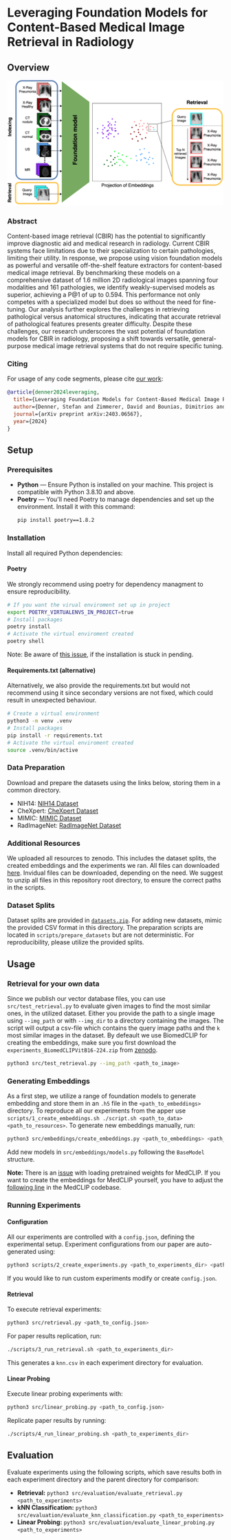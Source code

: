 
# Leveraging Foundation Models for Content-Based Medical Image Retrieval in Radiology

## Overview
![Figure 1](assets/Figure1.png)

### Abstract

Content-based image retrieval (CBIR) has the potential to significantly improve diagnostic aid and medical research in radiology. Current CBIR systems face limitations due to their specialization to certain pathologies, limiting their utility. In response, we propose using vision foundation models as powerful and versatile off-the-shelf feature extractors for content-based medical image retrieval. By benchmarking these models on a comprehensive dataset of 1.6 million 2D radiological images spanning four modalities and 161 pathologies, we identify weakly-supervised models as superior, achieving a P@1 of up to 0.594. This performance not only competes with a specialized model but does so without the need for fine-tuning. Our analysis further explores the challenges in retrieving pathological versus anatomical structures, indicating that accurate retrieval of pathological features presents greater difficulty. Despite these challenges, our research underscores the vast potential of foundation models for CBIR in radiology, proposing a shift towards versatile, general-purpose medical image retrieval systems that do not require specific tuning.

### Citing
For usage of any code segments, please cite [our work](https://arxiv.org/pdf/2403.06567.pdf):

```bibtex
@article{denner2024leveraging,
  title={Leveraging Foundation Models for Content-Based Medical Image Retrieval in Radiology},
  author={Denner, Stefan and Zimmerer, David and Bounias, Dimitrios and Bujotzek, Markus and Xiao, Shuhan and Kausch, Lisa and Schader, Philipp and Penzkofer, Tobias and J{"a}ger, Paul F and Maier-Hein, Klaus},
  journal={arXiv preprint arXiv:2403.06567},
  year={2024}
}
```


## Setup
### Prerequisites
- **Python** — Ensure Python is installed on your machine. This project is compatible with Python 3.8.10 and above.
- **Poetry** — You'll need Poetry to manage dependencies and set up the environment. Install it with this command:
  ```bash
  pip install poetry==1.8.2
  ```



### Installation
Install all required Python dependencies:
#### Poetry
We strongly recommend using poetry for dependency managment to ensure reproducibility.
```bash
# If you want the virual enviroment set up in project
export POETRY_VIRTUALENVS_IN_PROJECT=true 
# Install packages
poetry install
# Activate the virtual enviroment created
poetry shell 
```
Note: Be aware of [this issue](https://github.com/python-poetry/poetry/issues/8623), if the installation is stuck in pending. 

#### Requirements.txt (alternative)
  Alternatively, we also provide the requirements.txt but would not recommend using it since secondary versions are not fixed, which could result in unexpected behaviour. 
```bash
# Create a virtual environment
python3 -m venv .venv 
# Install packages
pip install -r requirements.txt 
# Activate the virtual enviroment created
source .venv/bin/active 
```

### Data Preparation
Download and prepare the datasets using the links below, storing them in a common directory.
- NIH14: [NIH14 Dataset](https://nihcc.app.box.com/v/ChestXray-NIHCC)
- CheXpert: [CheXpert Dataset](https://stanfordmlgroup.github.io/competitions/chexpert/)
- MIMIC: [MIMIC Dataset](https://physionet.org/content/mimiciv/2.2/)
- RadImageNet: [RadImageNet Dataset](https://www.radimagenet.com)

### Additional Resources
We uploaded all resources to zenodo. This includes the dataset splits, the created embeddings and the experiments we ran. All files can downloaded [here](https://zenodo.org/records/11196400). Invidual files can be downloaded, depending on the need.
We suggest to unzip all files in this repository root directory, to ensure the correct paths in the scripts.

### Dataset Splits
Dataset splits are provided in [`datasets.zip`](https://zenodo.org/records/11196400). For adding new datasets, mimic the provided CSV format in this directory. The preparation scripts are located in `scripts/prepare_datasets` but are not deterministic. For reproducibility, please utilize the provided splits.

## Usage
### Retrieval for your own data
Since we publish our vector database files, you can use `src/test_retrieval.py` to evaluate given images to find the most similar ones, in the utilized dataset.
Either you provide the path to a single image using `--img_path` or with `--img_dir` to a directory containing the images. The script will output a csv-file which contains the query image paths and the `k` most similar images in the dataset. By defeault we use BiomedCLIP for creating the embeddings, make sure you first download the `experiments_BiomedCLIPVitB16-224.zip` from [zenodo](https://zenodo.org/records/11196400). 
```bash
python3 src/test_retrieval.py --img_path <path_to_image>
```

### Generating Embeddings
As a first step, we utilize a range of foundation models to generate embedding and store them in an `.h5` file in the `<path_to_embeddings>` directory. 
To reproduce all our experiments from the apper use `scripts/1_create_embeddings.sh ./script.sh <path_to_data> <path_to_resources>`. 
To generate new embeddings manually, run:
```bash
python3 src/embeddings/create_embeddings.py <path_to_embeddings> <path_to_checkpoints> <path_to_datasets> <dataset_csv> <model_name> <batch_size>
```
Add new models in `src/embeddings/models.py` following the `BaseModel` structure.

**Note:** There is an [issue](https://github.com/RyanWangZf/MedCLIP/issues/37) with loading pretrained weights for MedCLIP. 
If you want to create the embeddings for MedCLIP yourself, you have to adjust the [following line](https://github.com/RyanWangZf/MedCLIP/pull/41/files) in the MedCLIP codebase.

### Running Experiments
#### Configuration
All our experiments are controlled with a `config.json`, defining the experimental setup.
Experiment configurations from our paper are auto-generated using:
```bash
python3 scripts/2_create_experiments.py <path_to_experiments_dir> <path_to_embeddings> <path_to_dataset_csvs>
```
If you would like to run custom experiments modify or create `config.json`.

#### Retrieval
To execute retrieval experiments:
```bash
python3 src/retrieval.py <path_to_config.json>
```
For paper results replication, run:
```bash
./scripts/3_run_retrieval.sh <path_to_experiments_dir>
```
This generates a `knn.csv` in each experiment directory for evaluation.

#### Linear Probing
Execute linear probing experiments with:
```bash
python3 src/linear_probing.py <path_to_config.json>
```
Replicate paper results by running:
```bash
./scripts/4_run_linear_probing.sh <path_to_experiments_dir>
```

## Evaluation
Evaluate experiments using the following scripts, which save results both in each experiment directory and the parent directory for comparison:
- **Retrieval:** `python3 src/evaluation/evaluate_retrieval.py <path_to_experiments>`
- **kNN Classification:** `python3 src/evaluation/evaluate_knn_classification.py <path_to_experiments>`
- **Linear Probing:** `python3 src/evaluation/evaluate_linear_probing.py <path_to_experiments>`
